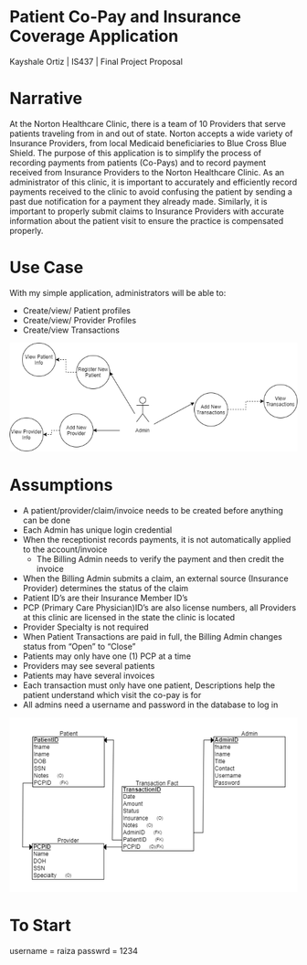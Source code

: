 # Patient Co-Pay and Insurance Coverage Application
Kayshale Ortiz | 
IS437 | 
Final Project Proposal
# Narrative
At the Norton Healthcare Clinic, there is a team of 10 Providers that serve patients traveling from in and out of state. Norton accepts a wide variety of Insurance Providers, from local Medicaid beneficiaries to Blue Cross Blue Shield. The purpose of this application is to simplify the process of recording payments from patients (Co-Pays) and to record payment received from Insurance Providers to the Norton Healthcare Clinic. As an administrator of this clinic, it is important to accurately and efficiently record payments received to the clinic to avoid confusing the patient by sending a past due notification for a payment they already made. Similarly, it is important to properly submit claims to Insurance Providers with accurate information about the patient visit to ensure the practice is compensated properly.

# Use Case
With my simple application, administrators will be able to:
* Create/view/ Patient profiles
* Create/view/ Provider Profiles
* Create/view Transactions


![Use Case Diagram](https://github.com/kayshale/FinalProject/blob/master/UseCases.png)

# Assumptions
* A patient/provider/claim/invoice needs to be created before anything can be done
* Each Admin has unique login credential
* When the receptionist records payments, it is not automatically applied to the account/invoice
 	* The Billing Admin needs to verify the payment and then credit the invoice
* When the Billing Admin submits a claim, an external source (Insurance Provider) determines the status of the claim 
* Patient ID’s are their Insurance Member ID’s 
* PCP (Primary Care Physician)ID’s are also license numbers, all Providers at this clinic are licensed in the state the clinic is located
* Provider Specialty is not required
* When Patient Transactions are paid in full, the Billing Admin changes status from “Open” to “Close”
* Patients may only have one (1) PCP at a time 
* Providers may see several patients 
* Patients may have several invoices
* Each transaction must only have one patient, Descriptions help the patient understand which visit the co-pay is for
* All admins need a username and password in the database to log in

![Relational Schema](https://github.com/kayshale/FinalProject/blob/master/Schema.png)

# To Start

username = raiza
passwrd = 1234
